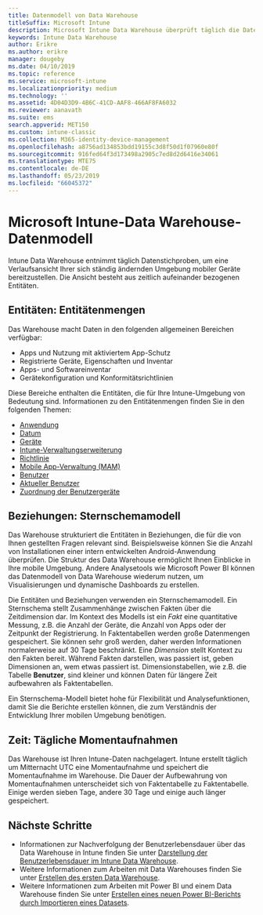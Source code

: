 ```yaml
---
title: Datenmodell von Data Warehouse
titleSuffix: Microsoft Intune
description: Microsoft Intune Data Warehouse überprüft täglich die Daten, um eine Verlaufsansicht Ihrer sich ständig ändernden mobilen Umgebung bereitzustellen.
keywords: Intune Data Warehouse
author: Erikre
ms.author: erikre
manager: dougeby
ms.date: 04/10/2019
ms.topic: reference
ms.service: microsoft-intune
ms.localizationpriority: medium
ms.technology: ''
ms.assetid: 4D04D3D9-4B6C-41CD-AAF8-466AF8FA6032
ms.reviewer: aanavath
ms.suite: ems
search.appverid: MET150
ms.custom: intune-classic
ms.collection: M365-identity-device-management
ms.openlocfilehash: a8756ad134853bdd19155c3d8f50d1f07960e80f
ms.sourcegitcommit: 916fed64f3d173498a2905c7ed8d2d6416e34061
ms.translationtype: MTE75
ms.contentlocale: de-DE
ms.lasthandoff: 05/23/2019
ms.locfileid: "66045372"
---
```

# <a name="microsoft-intune-data-warehouse-data-model"></a>Microsoft Intune-Data Warehouse-Datenmodell

Intune Data Warehouse entnimmt täglich Datenstichproben, um eine Verlaufsansicht Ihrer sich ständig ändernden Umgebung mobiler Geräte bereitzustellen. Die Ansicht besteht aus zeitlich aufeinander bezogenen Entitäten.

## <a name="entities-entity-sets"></a>Entitäten: Entitätenmengen

Das Warehouse macht Daten in den folgenden allgemeinen Bereichen verfügbar:

  -  Apps und Nutzung mit aktiviertem App-Schutz
  -  Registrierte Geräte, Eigenschaften und Inventar
  -  Apps- und Softwareinventar
  -  Gerätekonfiguration und Konformitätsrichtlinien

Diese Bereiche enthalten die Entitäten, die für Ihre Intune-Umgebung von Bedeutung sind. Informationen zu den Entitätenmengen finden Sie in den folgenden Themen:

  -  [Anwendung](reports-ref-application.md)
  -  [Datum](reports-ref-date.md)
  -  [Geräte](reports-ref-devices.md)
  -  [Intune-Verwaltungserweiterung](reports-ref-intunemanagementextension.md)
  -  [Richtlinie](reports-ref-policy.md)
  -  [Mobile App-Verwaltung (MAM)](reports-ref-mobile-app-management.md)
  -  [Benutzer](reports-ref-user.md)
  -  [Aktueller Benutzer](reports-ref-current-user.md)
  -  [Zuordnung der Benutzergeräte](reports-ref-user-device.md)

## <a name="relationships-star-schema-model"></a>Beziehungen: Sternschemamodell

Das Warehouse strukturiert die Entitäten in Beziehungen, die für die von Ihnen gestellten Fragen relevant sind. Beispielsweise können Sie die Anzahl von Installationen einer intern entwickelten Android-Anwendung überprüfen. Die Struktur des Data Warehouse ermöglicht Ihnen Einblicke in Ihre mobile Umgebung. Andere Analysetools wie Microsoft Power BI können das Datenmodell von Data Warehouse wiederum nutzen, um Visualisierungen und dynamische Dashboards zu erstellen.

Die Entitäten und Beziehungen verwenden ein Sternschemamodell. Ein Sternschema stellt Zusammenhänge zwischen Fakten über die Zeitdimension dar. Im Kontext des Modells ist ein *Fakt* eine quantitative Messung, z.B. die Anzahl der Geräte, die Anzahl von Apps oder der Zeitpunkt der Registrierung. In Faktentabellen werden große Datenmengen gespeichert. Sie können sehr groß werden, daher werden Informationen normalerweise auf 30 Tage beschränkt. Eine *Dimension* stellt Kontext zu den Fakten bereit. Während Fakten darstellen, was passiert ist, geben Dimensionen an, wem etwas passiert ist. Dimensionstabellen, wie z.B. die Tabelle **Benutzer**, sind kleiner und können Daten für längere Zeit aufbewahren als Faktentabellen. 

Ein Sternschema-Modell bietet hohe für Flexibilität und Analysefunktionen, damit Sie die Berichte erstellen können, die zum Verständnis der Entwicklung Ihrer mobilen Umgebung benötigen.

## <a name="time-daily-snapshots"></a>Zeit: Tägliche Momentaufnahmen

Das Warehouse ist Ihren Intune-Daten nachgelagert. Intune erstellt täglich um Mitternacht UTC eine Momentaufnahme und speichert die Momentaufnahme im Warehouse. Die Dauer der Aufbewahrung von Momentaufnahmen unterscheidet sich von Faktentabelle zu Faktentabelle. Einige werden sieben Tage, andere 30 Tage und einige auch länger gespeichert.

## <a name="next-steps"></a>Nächste Schritte

 - Informationen zur Nachverfolgung der Benutzerlebensdauer über das Data Warehouse in Intune finden Sie unter [Darstellung der Benutzerlebensdauer im Intune Data Warehouse](reports-ref-user-timeline.md).
 - Weitere Informationen zum Arbeiten mit Data Warehouses finden Sie unter [Erstellen des ersten Data Warehouse](https://www.codeproject.com/Articles/652108/Create-First-Data-WareHouse).
 - Weitere Informationen zum Arbeiten mit Power BI und einem Data Warehouse finden Sie unter [Erstellen eines neuen Power BI-Berichts durch Importieren eines Datasets](https://powerbi.microsoft.com/documentation/powerbi-service-create-a-new-report/). 
